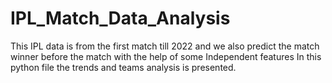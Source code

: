 # IPL_Match_Data_Analysis
This IPL data is from the first match till 2022 and we also predict the match winner before the match with the help of some Independent features
In this python file the trends and teams analysis is presented.
